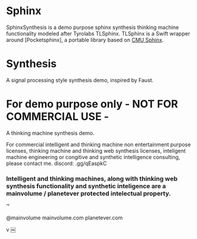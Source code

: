 # Sphinx

SphinxSynthesis is a demo purpose sphinx synthesis thinking machine functionality modeled after Tyrolabs TLSphinx. TLSphinx is a Swift wrapper around [Pocketsphinx], a portable library based on [CMU Sphinx].

[Tryolabs Blog]: http://blog.tryolabs.com/
[CMU Sphinx]: http://cmusphinx.sourceforge.net/

# Synthesis

A signal processing style synthesis demo, inspired by Faust.

# For demo purpose only - NOT FOR COMMERCIAL USE -

A thinking machine synthesis demo.

For commercial intelligent and thinking machine non entertainment purpose licenses, thinking machine and thinking web synthesis licenses, inteligent machine engineering or congitive and synthetic intelligence consulting, please contact me. discord: .gg/qEaspkC

### Intelligent and thinking machines, along with thinking web synthesis functionality and synthetic inteligence are a mainvolume / planetever protected intelectual property. 
™

@mainvolume
mainvolume.com
planetever.com

v
￼ 
